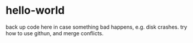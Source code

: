 # hello-world
back up code here
in case something bad happens, e.g. disk crashes.
try how to use githun, and merge conflicts.
